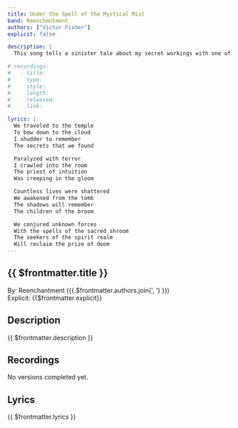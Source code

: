 ```yaml
---
title: Under the Spell of the Mystical Mist
band: Reenchantment
authors: ["Victor Fisher"]
explicit: false

description: |
  This song tells a sinister tale about my secret workings with one of the most extreme forms of magical rites.

# recordings:
#   - title: 
#     type: 
#     style: 
#     length: 
#     released: 
#     link: 

lyrics: |
  We traveled to the temple
  To bow down to the cloud
  I shudder to remember
  The secrets that we found

  Paralyzed with terror
  I crawled into the room
  The priest of intuition
  Was creeping in the gloom

  Countless lives were shattered
  We awakened from the tomb
  The shadows will remember
  The children of the broom

  We conjured unknown forces
  With the spells of the sacred shroom
  The seekers of the spirit realm
  Will reclaim the prize of doom
---
```


## {{ $frontmatter.title }}

By: <g-link to="/band/reenchantment">Reenchantment</g-link> ({{ $frontmatter.authors.join(', ') }})  
Explicit: {{$frontmatter.explicit}}

## Description

<vue-markdown>{{ $frontmatter.description }}</vue-markdown>

## Recordings

No versions completed yet.

## Lyrics

<vue-markdown>{{ $frontmatter.lyrics }}</vue-markdown>
